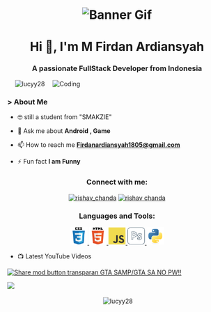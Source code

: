 # <p align = "center"><img src="https://steamuserimages-a.akamaihd.net/ugc/929296966656994174/4FB27DE025C123ACF90706D096FAD126F703B34C/?imw=5000&imh=5000&ima=fit&impolicy=Letterbox&imcolor=%23000000&letterbox=false" alt="Banner Gif"/></p>
<h1 align="center">Hi 👋, I'm M Firdan Ardiansyah</h1>
<h3 align="center">A passionate FullStack Developer from Indonesia</h3>
<img align="right" alt="Coding" width="400" src="https://encrypted-tbn0.gstatic.com/images?q=tbn:ANd9GcRZoP9sLM_8WRx3QIDBofQwJ3MeXCiNqoAzHL3cNdSMXwuf1kATgw5HvrLb&s=10">


<p align="center"> <img src="https://komarev.com/ghpvc/?username=lucyy28&label=Profile%20views&color=000000&style=flat" alt="lucyy28" /> </p>
<h3 align=left><a
<h3>> About Me </h3>
</h3>

- 🤓 still a student from "SMAKZIE"

- 💬 Ask me about **Android , Game**

- 📫 How to reach me **Firdanardiansyah1805@gmail.com**

- ⚡ Fun fact **I am Funny**

<h3 align="center">Connect with me:</h3>
<p align="center">
<a href="https://www.instagram.com/_humanity28?igsh=MTAwZXRpYnNkcXM1Zw==" target="blank"><img align="center" src="https://raw.githubusercontent.com/rahuldkjain/github-profile-readme-generator/master/src/images/icons/Social/instagram.svg" alt="rishav_chanda" height="30" width="40" /></a>
<a href="https://youtube.com/@danzskuy99?si=tatXhSrI53dZknfO" target="blank"><img align="center" src="https://raw.githubusercontent.com/rahuldkjain/github-profile-readme-generator/master/src/images/icons/Social/youtube.svg" alt="rishav chanda" height="30" width="40" /></a>
</p>

<h3 align="center">Languages and Tools:</h3>
<p align="center"> <a href="https://www.w3schools.com/css/" target="_blank" rel="noreferrer"> <img src="https://raw.githubusercontent.com/devicons/devicon/master/icons/css3/css3-original-wordmark.svg" alt="css3" width="40" height="40"/> </a> <a href="https://www.w3.org/html/" target="_blank" rel="noreferrer"> <img src="https://raw.githubusercontent.com/devicons/devicon/master/icons/html5/html5-original-wordmark.svg" alt="html5" width="40" height="40"/> </a> <a href="https://developer.mozilla.org/en-US/docs/Web/JavaScript" target="_blank" rel="noreferrer"> <img src="https://raw.githubusercontent.com/devicons/devicon/master/icons/javascript/javascript-original.svg" alt="javascript" width="40" height="40"/> </a> <a href="https://www.photoshop.com/en" target="_blank" rel="noreferrer"> <img src="https://raw.githubusercontent.com/devicons/devicon/master/icons/photoshop/photoshop-line.svg" alt="photoshop" width="40" height="40"/> </a> <a href="https://www.python.org" target="_blank" rel="noreferrer"> <img src="https://raw.githubusercontent.com/devicons/devicon/master/icons/python/python-original.svg" alt="python" width="40" height="40"/> </a> </p>

- 📺 Latest YouTube Videos

<!-- BEGIN YOUTUBE-CARDS -->
[![Share mod button transparan GTA SAMP/GTA SA NO PW!!](https://ytcards.demolab.com/?id=HtTgzwGSzBo&title=Share+mod+button+transparan+GTA+SAMP%2FGTA+SA+NO+PW%21%21&lang=en&timestamp=1686817620&background_color=%230d1117&title_color=%23ffffff&stats_color=%23dedede&max_title_lines=1&width=250&border_radius=5 "Share mod button transparan GTA SAMP/GTA SA NO PW!!")](https://www.youtube.com/watch?v=HtTgzwGSzBo)
<!-- END YOUTUBE-CARDS -->

[<img src="https://custom-icon-badges.demolab.com/badge/-Subscribe%20For%20More-red?style=for-the-badge&logo=video&logoColor=white"/>](https://www.youtube.com/c/fknight?sub_confirmation=1)

<p align="center">&nbsp;<img align="center" src="https://github-readme-stats.vercel.app/api?username=lucyy28&show_icons=true&theme=dark&title_color=ffffff&text_color=ffffff&locale=en" alt="lucyy28" /></p>
